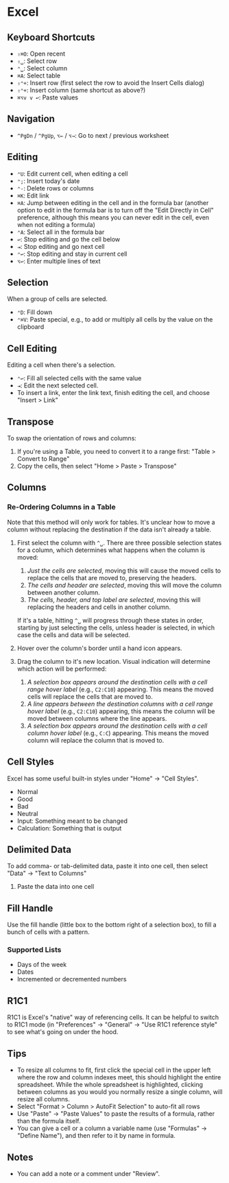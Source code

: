 # Excel

## Keyboard Shortcuts

- `⇧⌘O`: Open recent
- `⇧␣`: Select row
- `⌃␣`: Select column
- `⌘A`: Select table
- `⇧⌃+`: Insert row (first select the row to avoid the Insert Cells dialog)
- `⇧⌃+`: Insert column (same shortcut as above?)
- `⌘⌥v v ↩`: Paste values

## Navigation

- `^PgDn` / `^PgUp`, `⌥←` / `⌥→`: Go to next / previous worksheet

## Editing

- `⌃U`: Edit current cell, when editing a cell
- `⌃;`: Insert today's date
- `⌃-`: Delete rows or columns
- `⌘K`: Edit link
- `⌘A`: Jump between editing in the cell and in the formula bar (another option to edit in the formula bar is to turn off the "Edit Directly in Cell" preference, although this means you can never edit in the cell, even when not editing a formula)
- `⌃A`: Select all in the formula bar
- `↩`: Stop editing and go the cell below
- `⇥`: Stop editing and go next cell
- `⌃↩`: Stop editing and stay in current cell
- `⌥↩`: Enter multiple lines of text

## Selection

When a group of cells are selected.

- `⌃D`: Fill down
- `⌃⌘V`: Paste special, e.g., to add or multiply all cells by the value on the clipboard

## Cell Editing

Editing a cell when there's a selection.

- `⌃↩`: Fill all selected cells with the same value
- `⇥`: Edit the next selected cell.
- To insert a link, enter the link text, finish editing the cell, and choose "Insert > Link"

## Transpose

To swap the orientation of rows and columns:

1. If you're using a Table, you need to convert it to a range first: "Table > Convert to Range"
2. Copy the cells, then select "Home > Paste > Transpose"

## Columns

### Re-Ordering Columns in a Table

Note that this method will only work for tables. It's unclear how to move a column without replacing the destination if the data isn't already a table.

1. First select the column with `^␣`. There are three possible selection states for a column, which determines what happens when the column is moved:

   1. _Just the cells are selected_, moving this will cause the moved cells to replace the cells that are moved to, preserving the headers.
   1. _The cells and header are selected_, moving this will move the column between another column.
   1. _The cells, header, and top label are selected_, moving this will replacing the headers and cells in another column.

   If it's a table, hitting `^␣` will progress through these states in order, starting by just selecting the cells, unless header is selected, in which case the cells and data will be selected.

2. Hover over the column's border until a hand icon appears.
3. Drag the column to it's new location. Visual indication will determine which action will be performed:
   1. _A selection box appears around the destination cells with a cell range hover label_ (e.g., `C2:C10`) appearing. This means the moved cells will replace the cells that are moved to.
   2. _A line appears between the destination columns with a cell range hover label_ (e.g., `C2:C10`) appearing, this means the column will be moved between columns where the line appears.
   3. _A selection box appears around the destination cells with a cell column hover label_ (e.g., `C:C`) appearing. This means the moved column will replace the column that is moved to.

## Cell Styles

Excel has some useful built-in styles under "Home" -> "Cell Styles".

- Normal
- Good
- Bad
- Neutral
- Input: Something meant to be changed
- Calculation: Something that is output

## Delimited Data

To add comma- or tab-delimited data, paste it into one cell, then select "Data" -> "Text to Columns"

1. Paste the data into one cell

## Fill Handle

Use the fill handle (little box to the bottom right of a selection box), to fill a bunch of cells with a pattern.

### Supported Lists

- Days of the week
- Dates
- Incremented or decremented numbers

## R1C1

R1C1 is Excel's "native" way of referencing cells. It can be helpful to switch to R1C1 mode (in "Preferences" -> "General" -> "Use R1C1 reference style" to see what's going on under the hood.

## Tips

- To resize all columns to fit, first click the special cell in the upper left where the row and column indexes meet, this should highlight the entire spreadsheet. While the whole spreadsheet is highlighted, clicking between columns as you would you normally resize a single column, will resize all columns.
- Select "Format > Column > AutoFit Selection" to auto-fit all rows
- Use "Paste" -> "Paste Values" to paste the results of a formula, rather than the formula itself.
- You can give a cell or a column a variable name (use "Formulas" -> "Define Name"), and then refer to it by name in formula.

## Notes

- You can add a note or a comment under "Review".
